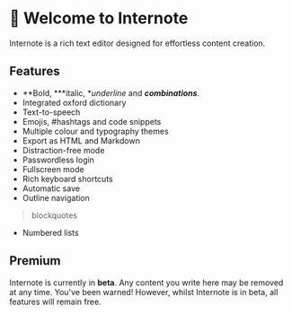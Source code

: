 # 👋 Welcome to Internote

Internote is a rich text editor designed for effortless content creation.

## Features

- **Bold, ***italic, *_underline_ and ***_combinations_***. 
- Integrated oxford dictionary
- Text-to-speech
- Emojis, #hashtags and code snippets
- Multiple colour and typography themes
- Export as HTML and Markdown
- Distraction-free mode
- Passwordless login
- Fullscreen mode
- Rich keyboard shortcuts
- Automatic save
- Outline navigation

> blockquotes

- Numbered lists

## Premium 

Internote is currently in **beta**. Any content you write here may be removed at any time. You've been warned! However, whilst Internote is in beta, all features will remain free.



